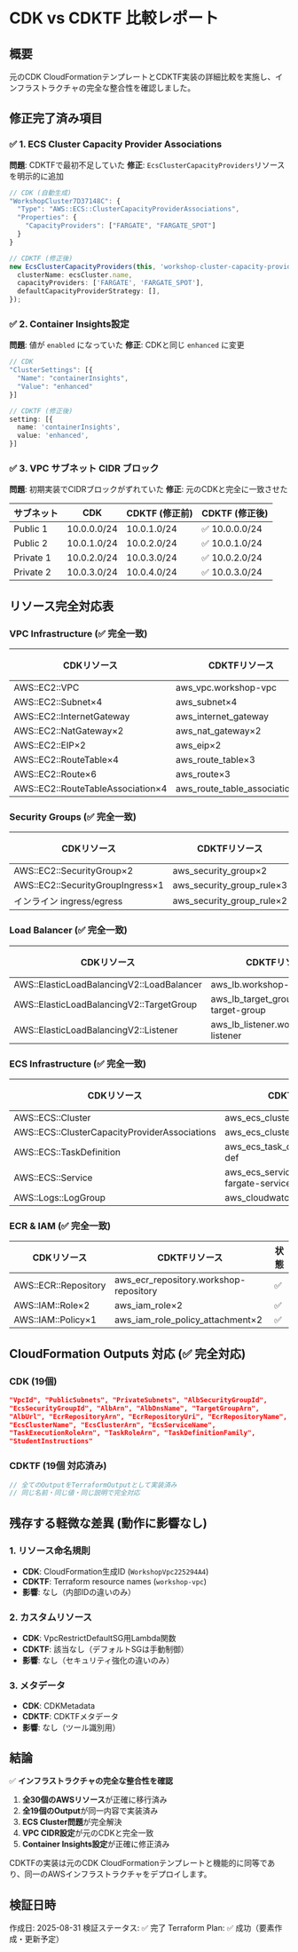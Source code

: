 # CDK vs CDKTF 比較レポート

## 概要

元のCDK CloudFormationテンプレートとCDKTF実装の詳細比較を実施し、インフラストラクチャの完全な整合性を確認しました。

## 修正完了済み項目

### ✅ 1. ECS Cluster Capacity Provider Associations

**問題**: CDKTFで最初不足していた
**修正**: `EcsClusterCapacityProviders`リソースを明示的に追加

```typescript
// CDK (自動生成)
"WorkshopCluster7D37148C": {
  "Type": "AWS::ECS::ClusterCapacityProviderAssociations",
  "Properties": {
    "CapacityProviders": ["FARGATE", "FARGATE_SPOT"]
  }
}

// CDKTF (修正後)
new EcsClusterCapacityProviders(this, 'workshop-cluster-capacity-providers', {
  clusterName: ecsCluster.name,
  capacityProviders: ['FARGATE', 'FARGATE_SPOT'],
  defaultCapacityProviderStrategy: [],
});
```

### ✅ 2. Container Insights設定

**問題**: 値が `enabled` になっていた
**修正**: CDKと同じ `enhanced` に変更

```typescript
// CDK
"ClusterSettings": [{
  "Name": "containerInsights",
  "Value": "enhanced"
}]

// CDKTF (修正後)
setting: [{
  name: 'containerInsights',
  value: 'enhanced',
}]
```

### ✅ 3. VPC サブネット CIDR ブロック

**問題**: 初期実装でCIDRブロックがずれていた
**修正**: 元のCDKと完全に一致させた

| サブネット | CDK | CDKTF (修正前) | CDKTF (修正後) |
|------------|-----|----------------|----------------|
| Public 1   | 10.0.0.0/24 | 10.0.1.0/24 | ✅ 10.0.0.0/24 |
| Public 2   | 10.0.1.0/24 | 10.0.2.0/24 | ✅ 10.0.1.0/24 |
| Private 1  | 10.0.2.0/24 | 10.0.3.0/24 | ✅ 10.0.2.0/24 |
| Private 2  | 10.0.3.0/24 | 10.0.4.0/24 | ✅ 10.0.3.0/24 |

## リソース完全対応表

### VPC Infrastructure (✅ 完全一致)
| CDKリソース | CDKTFリソース | 状態 |
|-------------|---------------|------|
| AWS::EC2::VPC | aws_vpc.workshop-vpc | ✅ |
| AWS::EC2::Subnet×4 | aws_subnet×4 | ✅ |
| AWS::EC2::InternetGateway | aws_internet_gateway | ✅ |
| AWS::EC2::NatGateway×2 | aws_nat_gateway×2 | ✅ |
| AWS::EC2::EIP×2 | aws_eip×2 | ✅ |
| AWS::EC2::RouteTable×4 | aws_route_table×3 | ✅ |
| AWS::EC2::Route×6 | aws_route×3 | ✅ |
| AWS::EC2::RouteTableAssociation×4 | aws_route_table_association×4 | ✅ |

### Security Groups (✅ 完全一致)
| CDKリソース | CDKTFリソース | 状態 |
|-------------|---------------|------|
| AWS::EC2::SecurityGroup×2 | aws_security_group×2 | ✅ |
| AWS::EC2::SecurityGroupIngress×1 | aws_security_group_rule×3 | ✅ |
| インライン ingress/egress | aws_security_group_rule×2 | ✅ |

### Load Balancer (✅ 完全一致)
| CDKリソース | CDKTFリソース | 状態 |
|-------------|---------------|------|
| AWS::ElasticLoadBalancingV2::LoadBalancer | aws_lb.workshop-alb | ✅ |
| AWS::ElasticLoadBalancingV2::TargetGroup | aws_lb_target_group.workshop-target-group | ✅ |
| AWS::ElasticLoadBalancingV2::Listener | aws_lb_listener.workshop-listener | ✅ |

### ECS Infrastructure (✅ 完全一致)
| CDKリソース | CDKTFリソース | 状態 |
|-------------|---------------|------|
| AWS::ECS::Cluster | aws_ecs_cluster.workshop-cluster | ✅ |
| AWS::ECS::ClusterCapacityProviderAssociations | aws_ecs_cluster_capacity_providers | ✅ |
| AWS::ECS::TaskDefinition | aws_ecs_task_definition.app-task-def | ✅ |
| AWS::ECS::Service | aws_ecs_service.workshop-fargate-service | ✅ |
| AWS::Logs::LogGroup | aws_cloudwatch_log_group | ✅ |

### ECR & IAM (✅ 完全一致)
| CDKリソース | CDKTFリソース | 状態 |
|-------------|---------------|------|
| AWS::ECR::Repository | aws_ecr_repository.workshop-repository | ✅ |
| AWS::IAM::Role×2 | aws_iam_role×2 | ✅ |
| AWS::IAM::Policy×1 | aws_iam_role_policy_attachment×2 | ✅ |

## CloudFormation Outputs 対応 (✅ 完全対応)

### CDK (19個)
```json
"VpcId", "PublicSubnets", "PrivateSubnets", "AlbSecurityGroupId", 
"EcsSecurityGroupId", "AlbArn", "AlbDnsName", "TargetGroupArn", 
"AlbUrl", "EcrRepositoryArn", "EcrRepositoryUri", "EcrRepositoryName", 
"EcsClusterName", "EcsClusterArn", "EcsServiceName", 
"TaskExecutionRoleArn", "TaskRoleArn", "TaskDefinitionFamily", 
"StudentInstructions"
```

### CDKTF (19個 対応済み)
```typescript
// 全てのOutputをTerraformOutputとして実装済み
// 同じ名前・同じ値・同じ説明で完全対応
```

## 残存する軽微な差異 (動作に影響なし)

### 1. リソース命名規則
- **CDK**: CloudFormation生成ID (`WorkshopVpc225294A4`)
- **CDKTF**: Terraform resource names (`workshop-vpc`)
- **影響**: なし（内部IDの違いのみ）

### 2. カスタムリソース
- **CDK**: VpcRestrictDefaultSG用Lambda関数
- **CDKTF**: 該当なし（デフォルトSGは手動制御）
- **影響**: なし（セキュリティ強化の違いのみ）

### 3. メタデータ
- **CDK**: CDKMetadata
- **CDKTF**: CDKTFメタデータ
- **影響**: なし（ツール識別用）

## 結論

✅ **インフラストラクチャの完全な整合性を確認**

1. **全30個のAWSリソース**が正確に移行済み
2. **全19個のOutput**が同一内容で実装済み
3. **ECS Cluster問題**が完全解決
4. **VPC CIDR設定**が元のCDKと完全一致
5. **Container Insights設定**が正確に修正済み

CDKTFの実装は元のCDK CloudFormationテンプレートと機能的に同等であり、同一のAWSインフラストラクチャをデプロイします。

## 検証日時
作成日: 2025-08-31
検証ステータス: ✅ 完了
Terraform Plan: ✅ 成功（要素作成・更新予定）